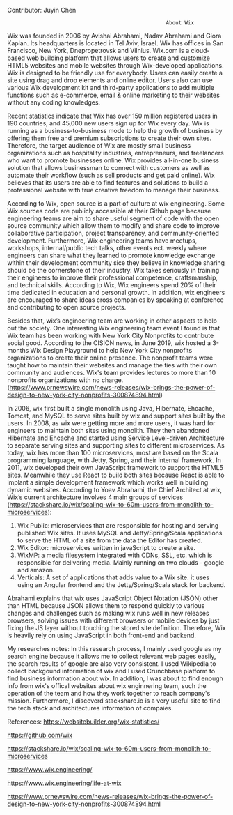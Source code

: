  Contributor: Juyin Chen
 
 
                                                       About Wix
Wix was founded in 2006 by Avishai Abrahami, Nadav Abrahami and Giora Kaplan. Its headquarters is located in Tel Aviv, Israel. Wix has offices in San Francisco, New York, Dnepropetrovsk and Vilnius. Wix.com is a cloud-based web building platform that allows users to create and customize HTML5 websites and mobile websites through Wix-developed applications. Wix is designed to be friendly use for everybody. Users can easily create a site using drag and drop elements and online editor. Users also can use various Wix development kit and third-party applications to add multiple functions such as e-commerce, email & online marketing to their websites without any coding knowledges.
 
   Recent statistics indicate that Wix has over 150 million registered users in 190 countries, and 45,000 new users sign up for Wix every day. Wix is running as a business-to-business mode to help the growth of business by offering them free and premium subscriptions to create their own sites. Therefore, the target audience of Wix are mostly small business organizations such as hospitality industries, entrepreneurs, and freelancers who want to promote businesses online. Wix provides all-in-one business solution that allows businessman to connect with customers as well as automate their workflow (such as sell products and get paid online). Wix believes that its users are able to find features and solutions to build a professional website with true creative freedom to manage their business.
 
 According to Wix, open source is a part of culture at wix engineering. Some Wix sources code are publicly accessible at their Github page because engineering teams are aim to share useful segment of code with the open source community which allow them to modify and share code to improve collaborative participation, project transparency, and community-oriented development. Furthermore, Wix engineering teams have meetups, workshops, internal/public tech talks, other events ect. weekly where engineers can share what they learned to promote knowledge exchange within their development community sice they believe in knowledge sharing should be the cornerstone of their industry. Wix takes seriously in training their engineers to improve their professional competence, craftsmanship, and technical skills. According to Wix, Wix engineers spend 20% of  their time dedicated in education and personal growth. In addition, wix engineers are encouraged to share ideas cross companies by speaking at conference and contributing to open source projects.
 
 Besides that, wix’s engineering team are working in other aspacts to help out the society. One interesting Wix engineering team event I found is that Wix team has been working with New York City Nonprofits to contribute social good. According to the CISION news, in June 2019, wix hosted a 3-months Wix Design Playground to help New York City nonprofits organizations to create their online presence. The nonprofit teams were taught how to maintain their websites and manage the ties with their own community and audiences. Wix's team provides lectures to more than 10 nonprofits organizations with no charge. (https://www.prnewswire.com/news-releases/wix-brings-the-power-of-design-to-new-york-city-nonprofits-300874894.html) 
  
 In 2006, wix first built a single monolith using Java, Hibernate, Ehcache, Tomcat, and MySQL to serve sites built by wix and support sites built by the users. In 2008, as wix were getting more and more users, it was hard for engineers to maintain both sites using monolith. They then abandoned Hibernate and Ehcache and started using Service Level-driven Architecture to separate serving sites and supporting sites to different microservices. As today, wix has more than 100 microservices, most are based on the Scala programming language, with Jetty, Spring, and their internal framework. In 2011, wix developed their own JavaScript framework to support the HTML5 sites. Meanwhile they use React to build both sites because React is able to implant a simple development framework which works well in building dynamic websites. According to Yoav Abrahami, the Chief Architect at wix, Wix’s current architecture involves 4 main groups of services (https://stackshare.io/wix/scaling-wix-to-60m-users-from-monolith-to-microservices): 

1)	Wix Public: microservices that are responsible for hosting and serving published Wix sites. It uses MySQL and Jetty/Spring/Scala applications to serve the HTML of a site from the data the Editor has created. 
2)	Wix Editor: microservices written in javaScript to create a site.
3)	WixMP: a media filesystem integrated with CDNs, SSL, etc.  which is responsible for delivering media. Mainly running on two clouds - google and amazon.
4)	Verticals: A set of applications that adds value to a Wix site. it uses using an Angular frontend and the Jetty/Spring/Scala stack for backend.

Abrahami explains that wix uses JavaScript Object Notation (JSON) other than HTML because JSON allows them to respond quickly to various changes and challenges such as making wix runs well in new releases browsers, solving issues with different browsers or mobile devices by just fixing the JS layer without touching the stored site definition. Therefore, Wix is heavily rely on using JavaScript in both front-end and backend.


My researches notes:
In this research process, I mainly used google as my search engine because it allows me to collect relevant web pages easily, the search results of google are also very consistent. I used Wikipedia to collect backgound information of wix and I used Crunchbase platform to find business information about wix. In addition, I was about to find enough info from wix's offical websites about wix enginnering team, such the operation of the team and how they work together to reach company's mission. Furthermore, I discoverd stackshare.io is a very useful site to find the tech stack and architectures information of compaies.


References:
https://websitebuilder.org/wix-statistics/

https://github.com/wix

https://stackshare.io/wix/scaling-wix-to-60m-users-from-monolith-to-microservices

https://www.wix.engineering/

https://www.wix.engineering/life-at-wix

https://www.prnewswire.com/news-releases/wix-brings-the-power-of-design-to-new-york-city-nonprofits-300874894.html

